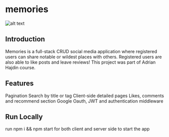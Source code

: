 # memories

![alt text](https://camo.githubusercontent.com/38c131456d30e0e6f7dae831652776d03536784bd2edbe742a6546c7cf543665/68747470733a2f2f692e6962622e636f2f37436d566243572f696d6167652e706e67)

## Introduction
Memories is a full-stack CRUD social media application where registered users can share notable or wildest places with others. Registered users are also able to like posts and leave reviews! This project was part of Adrian Hajdin course.

## Features
Pagination
Search by title or tag
Client-side detailed pages
Likes, comments and recommend section
Google Oauth, JWT and authentication middleware

## Run Locally
run npm i && npm start for both client and server side to start the app
